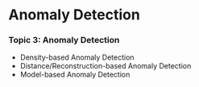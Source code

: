 # Anomaly Detection



### Topic 3: Anomaly Detection
- Density-based Anomaly Detection 
- Distance/Reconstruction-based Anomaly Detection
- Model-based Anomaly Detection
